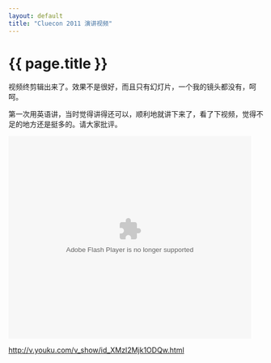 ```yaml
---
layout: default
title: "Cluecon 2011 演讲视频"
---
```


# {{ page.title }}

视频终剪辑出来了。效果不是很好，而且只有幻灯片，一个我的镜头都没有，呵呵。

第一次用英语讲，当时觉得讲得还可以，顺利地就讲下来了，看了下视频，觉得不足的地方还是挺多的。请大家批评。

<embed src='http://player.youku.com/player.php/sid/XMzI2Mjk1ODQw/v.swf' quality='high' width='480' height='400' align='middle' allowScriptAccess='sameDomain' type='application/x-shockwave-flash'></embed>


<http://v.youku.com/v_show/id_XMzI2Mjk1ODQw.html>
